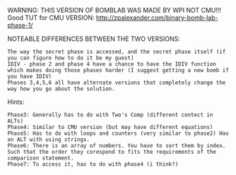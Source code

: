 WARNING: THIS VERSION OF BOMBLAB WAS MADE BY WPI NOT CMU!!!
Good TUT for CMU VERSION:
http://zpalexander.com/binary-bomb-lab-phase-1/

NOTEABLE DIFFERENCES BETWEEN THE TWO VERSIONS:
```
The way the secret phase is accessed, and the secret phase itself (if you can figure how to do it be my guest)
IDIV - phase 2 and phase 4 have a chance to have the IDIV function which makes doing those phases harder (I suggest getting a new bomb if you have IDIV)
Phases 3,4,5,6 all have alternate versions that completely change the way how you go about the solution. 
```
Hints:
```
Phase3: Generally has to do with Two's Comp (different contect in ALTs)
Phase4: Similar to CMU version (but may have different equations)
Phase5: Has to do with loops and counters (very similar to phase2) Has an ALT with using strings.
Phase6: There is an array of numbers. You have to sort them by index. Such that the order they corespond to fits the requirements of the comparison statement.
Phase7: To access it, has to do with phase4 (i think?)
```
